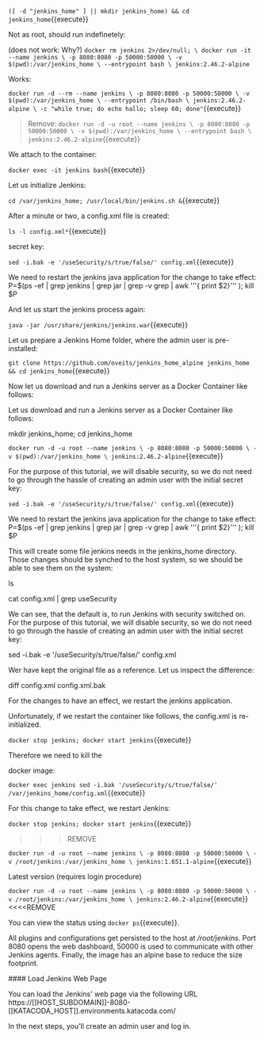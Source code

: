 `([ -d "jenkins_home" ] || mkdir jenkins_home) && cd jenkins_home`{{execute}}

Not as root, should run indefinetely:

(does not work: Why?)
`docker rm jenkins 2>/dev/null; \
 docker run -it --name jenkins \
    -p 8080:8080 -p 50000:50000 \
    -v $(pwd):/var/jenkins_home \
    --entrypoint bash \
    jenkins:2.46.2-alpine`

Works:
   
`docker run -d --rm --name jenkins \
     -p 8080:8080 -p 50000:50000 \
     -v $(pwd):/var/jenkins_home \
     --entrypoint /bin/bash \
     jenkins:2.46.2-alpine \
     -c "while true; do echo hallo; sleep 60; done"`{{execute}}

> Remove:
`docker run -d -u root --name jenkins \
    -p 8080:8080 -p 50000:50000 \
    -v $(pwd):/var/jenkins_home \
    --entrypoint bash \
    jenkins:2.46.2-alpine`{{execute}}
    
We attach to the container:
    
`docker exec -it jenkins bash`{{execute}}

Let us initialize Jenkins:
    
`cd /var/jenkins_home; /usr/local/bin/jenkins.sh &`{{execute}}

After a minute or two, a config.xml file is created:

`ls -l config.xml*`{{execute}}

secret key:

`sed -i.bak -e '/useSecurity/s/true/false/' config.xml`{{execute}}

We need to restart the jenkins java application for the change to take effect:
P=$(ps -ef | grep jenkins | grep jar | grep -v grep | awk '\''{ print $2}'\'' ); kill $P

And let us start the jenkins process again:

`java -jar /usr/share/jenkins/jenkins.war`{{execute}}





    
    


Let us prepare a Jenkins Home folder, where the admin user is pre-installed:

`git clone https://github.com/oveits/jenkins_home_alpine jenkins_home && cd jenkins_home`{{execute}}

Now let us download and run a Jenkins server as a Docker Container like follows:

Let us download and run a Jenkins server as a Docker Container like follows:

mkdir jenkins_home; cd jenkins_home

`docker run -d -u root --name jenkins \
    -p 8080:8080 -p 50000:50000 \
    -v $(pwd):/var/jenkins_home \
    jenkins:2.46.2-alpine`{{execute}}
    
For the purpose of this tutorial, we will disable security, so we do not need to go through the hassle of creating an admin user with the initial secret key:

`sed -i.bak -e '/useSecurity/s/true/false/' config.xml`{{execute}}

We need to restart the jenkins java application for the change to take effect:
P=$(ps -ef | grep jenkins | grep jar | grep -v grep | awk '\''{ print $2}'\'' ); kill $P

  

This will create some file jenkins needs in the jenkins_home directory. Those changes should be synched to the host system, so we should be able to see them on the system:

ls

cat config.xml | grep useSecurity

We can see, that the default is, to run Jenkins with security switched on. For the purpose of this tutorial, we will disable security, so we do not need to go through the hassle of creating an admin user with the initial secret key:

sed -i.bak -e '/useSecurity/s/true/false/' config.xml

Wer have kept the original file as a reference. Let us inspect the difference:

diff config.xml config.xml.bak

For the changes to have an effect, we restart the jenkins application.

Unfortunately, if we restart the container like follows, the config.xml is re-initialized.


`docker stop jenkins; docker start jenkins`{{execute}}

Therefore we need to kill the  


docker image:

`docker exec jenkins sed -i.bak '/useSecurity/s/true/false/' /var/jenkins_home/config.xml`{{execute}}

For this change to take effect, we restart Jenkins:

`docker stop jenkins; docker start jenkins`{{execute}}
    
>>>REMOVE    

`docker run -d -u root --name jenkins \
    -p 8080:8080 -p 50000:50000 \
    -v /root/jenkins:/var/jenkins_home \
    jenkins:1.651.1-alpine`{{execute}}
    
Latest version (requires login procedure)

`docker run -d -u root --name jenkins \
    -p 8080:8080 -p 50000:50000 \
    -v /root/jenkins:/var/jenkins_home \
    jenkins:2.46.2-alpine`{{execute}}
<<<<REMOVE

You can view the status using `docker ps`{{execute}}.

All plugins and configurations get persisted to the host at _/root/jenkins_. Port 8080 opens the web dashboard, 50000 is used to communicate with other Jenkins agents. Finally, the image has an alpine base to reduce the size footprint.

#### Load Jenkins Web Page

You can load the Jenkins' web page via the following URL https://[[HOST_SUBDOMAIN]]-8080-[[KATACODA_HOST]].environments.katacoda.com/

In the next steps, you'll create an admin user and log in.
